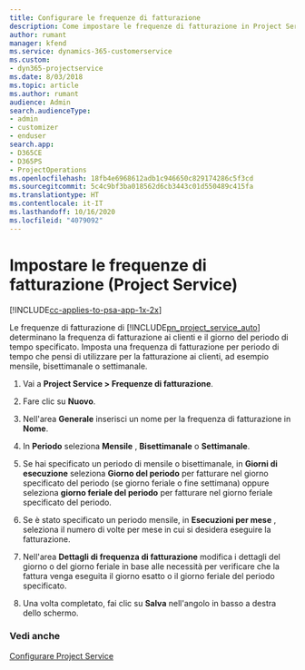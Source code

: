 ```yaml
---
title: Configurare le frequenze di fatturazione
description: Come impostare le frequenze di fatturazione in Project Service
author: rumant
manager: kfend
ms.service: dynamics-365-customerservice
ms.custom:
- dyn365-projectservice
ms.date: 8/03/2018
ms.topic: article
ms.author: rumant
audience: Admin
search.audienceType:
- admin
- customizer
- enduser
search.app:
- D365CE
- D365PS
- ProjectOperations
ms.openlocfilehash: 18fb4e6968612adb1c946650c829174286c5f3cd
ms.sourcegitcommit: 5c4c9bf3ba018562d6cb3443c01d550489c415fa
ms.translationtype: HT
ms.contentlocale: it-IT
ms.lasthandoff: 10/16/2020
ms.locfileid: "4079092"
---
```

# <a name="set-up-invoice-frequencies-project-service"></a>Impostare le frequenze di fatturazione (Project Service)

[!INCLUDE[cc-applies-to-psa-app-1x-2x](../includes/cc-applies-to-psa-app-1x-2x.md)]

Le frequenze di fatturazione di [!INCLUDE[pn_project_service_auto](../includes/pn-project-service-auto.md)] determinano la frequenza di fatturazione ai clienti e il giorno del periodo di tempo specificato. Imposta una frequenza di fatturazione per periodo di tempo che pensi di utilizzare per la fatturazione ai clienti, ad esempio mensile, bisettimanale o settimanale.  
  
1.  Vai a **Project Service > Frequenze di fatturazione**.  
  
2.  Fare clic su **Nuovo**.  
  
3.  Nell'area **Generale** inserisci un nome per la frequenza di fatturazione in **Nome**.  
  
4.  In **Periodo** seleziona **Mensile** , **Bisettimanale** o **Settimanale**.  
  
5.  Se hai specificato un periodo di mensile o bisettimanale, in **Giorni di esecuzione** seleziona **Giorno del periodo** per fatturare nel giorno specificato del periodo (se giorno feriale o fine settimana) oppure seleziona **giorno feriale del periodo** per fatturare nel giorno feriale specificato del periodo.  
  
6.  Se è stato specificato un periodo mensile, in **Esecuzioni per mese** , seleziona il numero di volte per mese in cui si desidera eseguire la fatturazione.  
  
7.  Nell'area **Dettagli di frequenza di fatturazione** modifica i dettagli del giorno o del giorno feriale in base alle necessità per verificare che la fattura venga eseguita il giorno esatto o il giorno feriale del periodo specificato.  
  
8.  Una volta completato, fai clic su **Salva** nell'angolo in basso a destra dello schermo.  
  
### <a name="see-also"></a>Vedi anche  
 [Configurare Project Service](../psa/configure.md)
